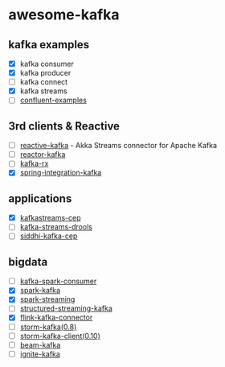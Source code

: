 
# awesome-kafka

## kafka examples

- [x] kafka consumer
- [x] kafka producer
- [ ] kafka connect
- [x] kafka streams
- [ ] [confluent-examples](<https://github.com/confluentinc/examples>)

## 3rd clients & Reactive

- [ ] [reactive-kafka](<https://github.com/akka/reactive-kafka>) - Akka Streams connector for Apache Kafka
- [ ] [reactor-kafka](<https://github.com/reactor/reactor-kafka>)
- [ ] [kafka-rx](<https://github.com/cjdev/kafka-rx>)
- [x] [spring-integration-kafka](<https://projects.spring.io/spring-kafka/>)

## applications

- [x] [kafkastreams-cep](<https://github.com/fhussonnois/kafkastreams-cep>)
- [ ] [kafka-streams-drools](<https://github.com/benwatson528/kafka-streams-drools>)
- [ ] [siddhi-kafka-cep](<https://github.com/sbcd90/siddhi-kafka-cep>)

## bigdata

- [ ] [kafka-spark-consumer](<https://github.com/dibbhatt/kafka-spark-consumer>)
- [x] [spark-kafka](<https://github.com/tresata/spark-kafka>)
- [x] [spark-streaming](<http://spark.apache.org/docs/latest/streaming-kafka-integration.html>)
- [ ] [structured-streaming-kafka](<https://spark.apache.org/docs/latest/structured-streaming-kafka-integration.html>)
- [x] [flink-kafka-connector](<https://ci.apache.org/projects/flink/flink-docs-release-1.3/dev/connectors/kafka.html>)
- [ ] [storm-kafka(0.8)](<https://github.com/apache/storm/tree/master/external/storm-kafka>)
- [ ] [storm-kafka-client(0.10)](<https://github.com/apache/storm/tree/master/external/storm-kafka-client>)
- [ ] [beam-kafka](<https://github.com/apache/beam/tree/master/sdks/java/io/kafka>)
- [ ] [ignite-kafka](<https://apacheignite-mix.readme.io/docs/kafka-streamer>)